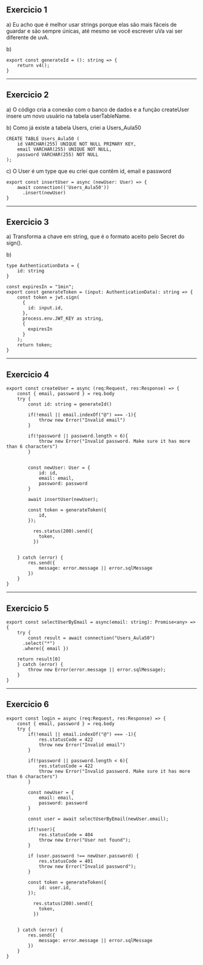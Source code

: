 ## Exercicio 1
a) Eu acho que é melhor usar strings porque elas são mais fáceis de guardar e são sempre únicas, até mesmo se você escrever uVa vai ser diferente de uvA.

b)
```
export const generateId = (): string => {
    return v4();
}
```
------------
## Exercicio 2
a) O código cria a conexão com o banco de dados e a função createUser insere um novo usuário na tabela userTableName.

b) Como já existe a tabela Users, criei a Users_Aula50
```
CREATE TABLE Users_Aula50 (
	id VARCHAR(255) UNIQUE NOT NULL PRIMARY KEY,
    email VARCHAR(255) UNIQUE NOT NULL,
    password VARCHAR(255) NOT NULL
);
```
c) O User é um type que eu criei que contêm id, email e password
```
export const insertUser = async (newUser: User) => {
    await connection(('Users_Aula50'))
      .insert(newUser)
}
```
------------
## Exercicio 3
a) Transforma a chave em string, que é o formato aceito pelo Secret do sign().

b)
```
type AuthenticationData = {
    id: string
}

const expiresIn = "1min";
export const generateToken = (input: AuthenticationData): string => {
    const token = jwt.sign(
      {
        id: input.id,
      },
      process.env.JWT_KEY as string,
      {
        expiresIn
      }
    );
    return token;
}
```
------------
## Exercicio 4
```
export const createUser = async (req:Request, res:Response) => {
    const { email, password } = req.body
    try {
        const id: string = generateId()

        if(!email || email.indexOf("@") === -1){
            throw new Error("Invalid email")
        }

        if(!password || password.length < 6){
            throw new Error("Invalid password. Make sure it has more than 6 characters")
        }


        const newUser: User = {
            id: id,
            email: email,
            password: password
        }

        await insertUser(newUser);

        const token = generateToken({
            id,
        });
      
          res.status(200).send({
            token,
          })

        
    } catch (error) {
        res.send({
            message: error.message || error.sqlMessage
        })
    }
}
```
------------
## Exercicio 5
```
export const selectUserByEmail = async(email: string): Promise<any> => {
    try {
        const result = await connection("Users_Aula50")
      .select("*")
      .where({ email })
 
    return result[0]
    } catch (error) {
        throw new Error(error.message || error.sqlMessage);
    }
}
```
------------
## Exercicio 6
```
export const login = async (req:Request, res:Response) => {
    const { email, password } = req.body
    try {
        if(!email || email.indexOf("@") === -1){
            res.statusCode = 422
            throw new Error("Invalid email")
        }

        if(!password || password.length < 6){
            res.statusCode = 422
            throw new Error("Invalid password. Make sure it has more than 6 characters")
        }

        const newUser = {
            email: email,
            password: password
        }

        const user = await selectUserByEmail(newUser.email);

        if(!user){
            res.statusCode = 404
            throw new Error("User not found");
        }

        if (user.password !== newUser.password) {
            res.statusCode = 401
            throw new Error("Invalid password");
        }

        const token = generateToken({
            id: user.id,
        });
      
          res.status(200).send({
            token,
          })

        
    } catch (error) {
        res.send({
            message: error.message || error.sqlMessage
        })
    }
}
```
